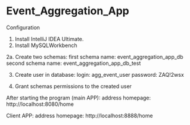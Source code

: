 # Event_Aggregation_App
Configuration
1. Install IntelliJ IDEA Ultimate.
2. Install MySQLWorkbench

2a. Create two schemas: 
   first schema name: event_aggregation_app_db
   second schema name: event_aggregation_app_db_test

3. Create user in database: 
    login: agg_event_user
    password: ZAQ!2wsx

4. Grant schemas permissions to the created user


After starting the program (main APP):
address homepage: http://localhost:8080/home

Client APP: 
address homepage: http://localhost:8888/home
